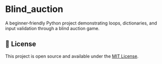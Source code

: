 # Blind_auction
A beginner‑friendly Python project demonstrating loops, dictionaries, and input validation through a blind auction game.

## 📜 License
This project is open source and available under the [MIT License](LICENSE).
